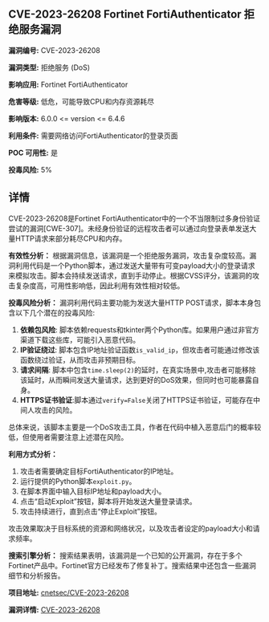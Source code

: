 ## CVE-2023-26208 Fortinet FortiAuthenticator 拒绝服务漏洞

**漏洞编号:** CVE-2023-26208

**漏洞类型:** 拒绝服务 (DoS)

**影响应用:** Fortinet FortiAuthenticator

**危害等级:** 低危，可能导致CPU和内存资源耗尽

**影响版本:** 6.0.0 <= version <= 6.4.6

**利用条件:** 需要网络访问FortiAuthenticator的登录页面

**POC 可用性:** 是

**投毒风险:** 5%

## 详情

CVE-2023-26208是Fortinet FortiAuthenticator中的一个不当限制过多身份验证尝试的漏洞[CWE-307]。未经身份验证的远程攻击者可以通过向登录表单发送大量HTTP请求来部分耗尽CPU和内存。

**有效性分析：**
根据漏洞信息，该漏洞是一个拒绝服务漏洞，攻击复杂度较高。漏洞利用代码是一个Python脚本，通过发送大量带有可变payload大小的登录请求来模拟攻击。脚本会持续发送请求，直到手动停止。根据CVSS评分，该漏洞的攻击复杂度高，可用性影响低，因此利用有效性相对较低。

**投毒风险分析：**
漏洞利用代码主要功能为发送大量HTTP POST请求，脚本本身包含以下几个潜在的投毒风险:

1.  **依赖包风险**: 脚本依赖requests和tkinter两个Python库。如果用户通过非官方渠道下载这些库，可能引入恶意代码。
2.  **IP验证绕过**: 脚本包含IP地址验证函数`is_valid_ip`，但攻击者可能通过修改该函数绕过验证，从而攻击非预期目标。
3.  **请求间隔**: 脚本中包含`time.sleep(2)`的延时，在真实场景中,攻击者可能移除该延时，从而瞬间发送大量请求，达到更好的DoS效果，但同时也可能暴露自身。
4.  **HTTPS证书验证**:脚本通过`verify=False`关闭了HTTPS证书验证，可能存在中间人攻击的风险。

总体来说，该脚本主要是一个DoS攻击工具，作者在代码中植入恶意后门的概率较低，但使用者需要注意上述潜在风险。

**利用方式分析：**
1.  攻击者需要确定目标FortiAuthenticator的IP地址。
2.  运行提供的Python脚本`exploit.py`。
3.  在脚本界面中输入目标IP地址和payload大小。
4.  点击“启动Exploit”按钮，脚本将开始发送大量登录请求。
5.  攻击持续进行，直到点击“停止Exploit”按钮。

攻击效果取决于目标系统的资源和网络状况，以及攻击者设定的payload大小和请求频率。

**搜索引擎分析：**
搜索结果表明，该漏洞是一个已知的公开漏洞，存在于多个Fortinet产品中。Fortinet官方已经发布了修复补丁。搜索结果中还包含一些漏洞细节和分析报告。

**项目地址:** [cnetsec/CVE-2023-26208](https://github.com/cnetsec/CVE-2023-26208)

**漏洞详情:** [CVE-2023-26208](https://nvd.nist.gov/vuln/detail/CVE-2023-26208)